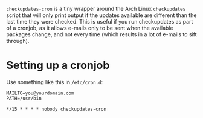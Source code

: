 `checkupdates-cron` is a tiny wrapper around the Arch Linux `checkupdates`
script that will only print output if the updates available are different than
the last time they were checked. This is useful if you run checkupdates as part
of a cronjob, as it allows e-mails only to be sent when the available packages
change, and not every time (which results in a lot of e-mails to sift through).

# Setting up a cronjob

Use something like this in `/etc/cron.d`:

    MAILTO=you@yourdomain.com
    PATH=/usr/bin

    */15 * * * * nobody checkupdates-cron
